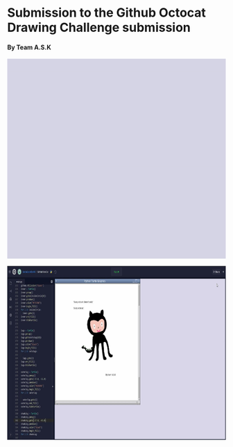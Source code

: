 # Submission to the Github Octocat Drawing Challenge submission
#### By Team A.S.K

<p align="center">
  <img src="OctoCatTurtle.gif" alt="animated" />
</p>

<div align="center"><img src ="Octocat.jpg" width="600" height="400"></div>  
